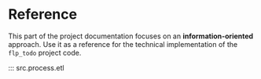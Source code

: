 # Reference

This part of the project documentation focuses on
an **information-oriented** approach. Use it as a
reference for the technical implementation of the
`flp_todo` project code.

::: src.process.etl
